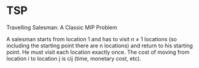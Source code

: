 # TSP
Travelling Salesman: A Classic MIP Problem

A salesman starts from location 1 and has to visit n ≠ 1 locations (so including the starting point there are n locations) and return to his starting point. He must visit each location exactly once. The cost of moving from location i to location j is cij (time, monetary cost, etc).
